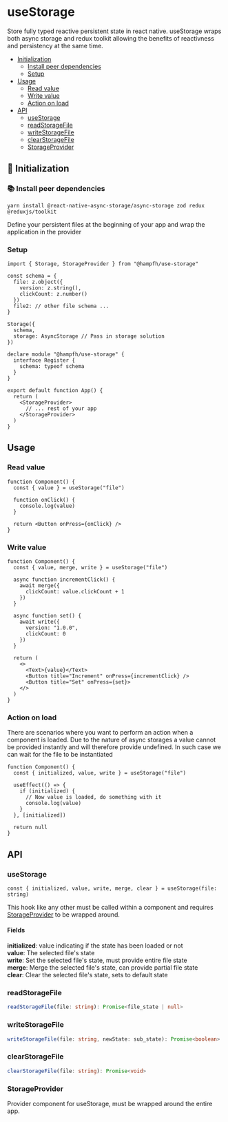 # useStorage

Store fully typed reactive persistent state in react native. useStorage wraps both async storage and redux toolkit allowing the benefits of reactivness and persistency at the same time.

- [Initialization](#-initialization)
  - [Install peer dependencies](#-install-peer-dependencies)
  - [Setup](#-setup)
- [Usage](#usage)
  - [Read value](#read-value)
  - [Write value](#write-value)
  - [Action on load](#action-on-load)
- [API](#api)
  - [useStorage](#usestorage)
  - [readStorageFile](#readstoragefile)
  - [writeStorageFile](#writestoragefile)
  - [clearStorageFile](#clearstoragefile)
  - [StorageProvider](#storageprovider)

## 🚀 Initialization

### 📚 Install peer dependencies

```
yarn install @react-native-async-storage/async-storage zod redux @reduxjs/toolkit
```

Define your persistent files at the beginning of your app and wrap the application in the provider

### Setup

```tsx
import { Storage, StorageProvider } from "@hampfh/use-storage"

const schema = {
  file: z.object({
    version: z.string(),
    clickCount: z.number()
  })
  file2: // other file schema ...
}

Storage({
  schema,
  storage: AsyncStorage // Pass in storage solution
})

declare module "@hampfh/use-storage" {
  interface Register {
    schema: typeof schema
  }
}

export default function App() {
  return (
    <StorageProvider>
      // ... rest of your app
    </StorageProvider>
  )
}
```

## Usage

### Read value

```tsx
function Component() {
  const { value } = useStorage("file")

  function onClick() {
    console.log(value)
  }

  return <Button onPress={onClick} />
}
```

### Write value

```tsx
function Component() {
  const { value, merge, write } = useStorage("file")

  async function incrementClick() {
    await merge({
      clickCount: value.clickCount + 1
    })
  }

  async function set() {
    await write({
      version: "1.0.0",
      clickCount: 0
    })
  }

  return (
    <>
      <Text>{value}</Text>
      <Button title="Increment" onPress={incrementClick} />
      <Button title="Set" onPress={set}>
    </>
  )
}
```

### Action on load

There are scenarios where you want to perform an action when a component is loaded. Due to the nature of async storages a value cannot be provided instantly and will therefore provide undefined. In such case we can wait for the file to be instantiated

```tsx
function Component() {
  const { initialized, value, write } = useStorage("file")

  useEffect(() => {
    if (initialized) {
      // Now value is loaded, do something with it
      console.log(value)
    }
  }, [initialized])

  return null
}
```

## API

### useStorage

```tsx
const { initialized, value, write, merge, clear } = useStorage(file: string)
```

This hook like any other must be called within a component and requires [StorageProvider](#storageprovider) to be wrapped around.

#### Fields

**initialized**: value indicating if the state has been loaded or not  
**value**: The selected file's state  
**write**: Set the selected file's state, must provide entire file state  
**merge**: Merge the selected file's state, can provide partial file state  
**clear**: Clear the selected file's state, sets to default state

### readStorageFile

```ts
readStorageFile(file: string): Promise<file_state | null>
```

### writeStorageFile

```ts
writeStorageFile(file: string, newState: sub_state): Promise<boolean>
```

### clearStorageFile

```ts
clearStorageFile(file: string): Promise<void>
```

### StorageProvider

Provider component for useStorage, must be wrapped around the entire app.
